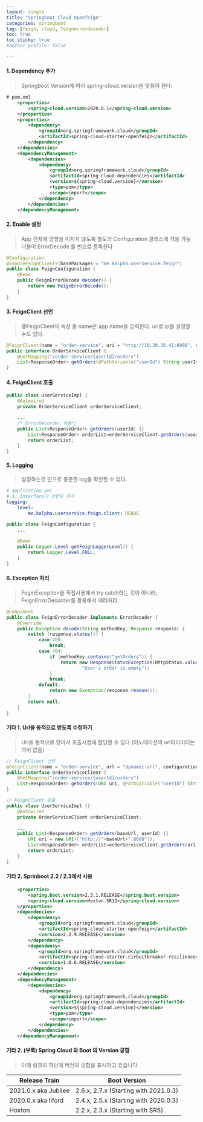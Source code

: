 ```yaml
---
layout: single
title: "Springboot Cloud Openfeign"
categories: springboot
tag: [feign, cloud, feignerrordecoder]
toc: true
toc_sticky: true
#author_profile: false

---
```




#### 1. Dependency 추가

> Springboot Version에 따라 spring-cloud.version을 맞춰야 한다.

```xml
# pom.xml
	<properties>
		<spring-cloud.version>2020.0.1</spring-cloud.version>
	</properties>
	<properties>
		<dependency>
			<groupId>org.springframework.cloud</groupId>
			<artifactId>spring-cloud-starter-openfeign</artifactId>
		</dependency>
	</dependencies>
	<dependencyManagement>
		<dependencies>
			<dependency>
				<groupId>org.springframework.cloud</groupId>
				<artifactId>spring-cloud-dependencies</artifactId>
				<version>${spring-cloud.version}</version>
				<type>pom</type>
				<scope>import</scope>
			</dependency>
		</dependencies>
	</dependencyManagement>
```

#### 2. Enable 설정

> App 전체에 영향을 미치지 않도록 별도의 Configuration 클래스에 적용 가능<br>더불어 ErrorDecode 를 빈으로 등록한다

```java
@Configiration
@EnableFeignClients(basePackages = "me.kalpha.userservice.feign")
public class FeignConfiguration {
    @Bean
    public FeignErrorDecode decoder() {
        return new FeignErrorDecode();
    }
}
```



#### 3. FeignClient 선언

> @FeignClient의 속성 중 name은 app name을 입력한다. uri로 ip를 설정할 수도 있다.

```java
@FeignClient(name = "order-service", uri = "http://10.20.30.41:8080", configuration = {FeignConfiguration.class})
public interface OrderServiceClient {
    @GetMapping("/order-service/{userId}/orders")
    List<ResponseOrder> getOrders(@PathVariable("userId") String userId);
}
```

#### 4. FeignClient 호출

```java
public class UserServiceImpl {
    @Autowired
    private OrderServiceClient orderServiceClient;

    ...
	/* ErrorDecorder 이용*/
    public List<ResponseOrder> getOrders(userId) {}
        List<ResponseOrder> orderList=orderServiceClient.getOrders(userId);
		return orderList;
	}
}
```

#### 5. Logging

> 설정하는것 만으로 충분한 log를 확인할 수 있다.

```yaml
# application.yml
# 3. Interface가 선언된 위치
logging:
    level:
        me.kalpha.userservice.feign.client: DEBUG
```

```java
public class FeignConfiguration {
    ...
        
    @Bean
	public Logger.Level getFeignLoggerLevel() {
		return Logger.Level.FULL;
    }
}
```

#### 6. Exception 처리

> FeginException을 직접사용해서 try catch하는 것이 아니라, FeignErrorDecorder를 활용해서 에러처리.

```java
@Component
public class FeignErrorDecoder implements ErrorDecoder {
    @Override
    public Exception decode(String methodKey, Response response) {
        switch (response.status()) {
            case 400:
                break;
            case 404:
                if (methodKey.contains("getOrders")) {
                    return new ResponseStatusException(HttpStatus.valueOf(response.status()),
                            "User's order is empty");
                }
                break;
            default:
                return new Exception(response.reason());
        }
        return null;
    }
}
```

#### 기타 1. Url을 동적으로 받도록 수정하기

> Url을 동적으로 받아서 호출시점에 할당할 수 있다 (어노테이션의 url파라미터는 의미 없음)

```java
// FeignClient 선언
@FeignClient(name = "order-service", url = "dynamic-url", configuration = {FeignConfiguration.class})
public interface OrderServiceClient {
    @GetMapping("/order-service/{userId}/orders")
    List<ResponseOrder> getOrders(URI uri, @PathVariable("userId") String userId);
}

// FeignClient 호출
public class UserServiceImpl {}
    @Autowired
    private OrderServiceClient orderServiceClient;

    ...
    public List<ResponseOrder> getOrders(baseUrl, userId) {}
        URI uri = new URI(("http://"+baseUrl+":8080"));
        List<ResponseOrder> orderList=orderServiceClient.getOrders(uri, userId);
		return orderList;
	}
}
```

#### 기타 2. Sprinboot 2.2 / 2.3에서 사용

```xml
	<properties>
        <spring.boot.version>2.3.1.RELEASE</spring.boot.version>
        <spring-cloud.version>Hoxton.SR12</spring-cloud.version>
	</properties>
	<dependencies>
		<dependency>
			<groupId>org.springframework.cloud</groupId>
			<artifactId>spring-cloud-starter-openfeign</artifactId>
            <version>2.2.9.RELEASE</version>
		</dependency>
		<dependency>
			<groupId>org.springframework.cloud</groupId>
			<artifactId>spring-cloud-starter-cirbuitbreaker-resilience4j</artifactId>
            <version>1.0.6.RELEASE</version>
		</dependency>
    </dependencies>
	<dependencyManagement>
		<dependencies>
			<dependency>
				<groupId>org.springframework.cloud</groupId>
				<artifactId>spring-cloud-dependencies</artifactId>
				<version>${spring-cloud.version}</version>
				<type>pom</type>
				<scope>import</scope>
			</dependency>
		</dependencies>
	</dependencyManagement>
```

#### 기타 2. (부록) Spring Cloud 와 Boot 의 Version 궁합

> 아래 링크의 하단에 버전의 궁합을 표시하고 있습니다.

| Release Train        | Boot Version                          |
| -------------------- | ------------------------------------- |
| 2021.0.x aka Jubilee | 2.6.x, 2.7.x (Starting with 2021.0.3) |
| 2020.0.x aka Ilford  | 2.4.x, 2.5.x (Starting with 2020.0.3) |
| Hoxton               | 2.2.x, 2.3.x (Starting with SR5)      |

